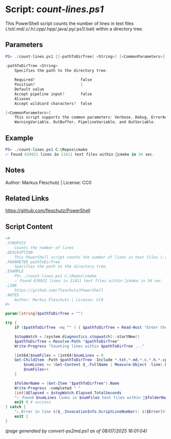 Script: *count-lines.ps1*
========================

This PowerShell script counts the number of lines in text files (.txt/.md/.c/.h/.cpp/.hpp/.java/.py/.ps1/.bat) within a directory tree.

Parameters
----------
```powershell
PS> ./count-lines.ps1 [[-pathToDirTree] <String>] [<CommonParameters>]

-pathToDirTree <String>
    Specifies the path to the directory tree.
    
    Required?                    false
    Position?                    1
    Default value                
    Accept pipeline input?       false
    Aliases                      
    Accept wildcard characters?  false

[<CommonParameters>]
    This script supports the common parameters: Verbose, Debug, ErrorAction, ErrorVariable, WarningAction, 
    WarningVariable, OutBuffer, PipelineVariable, and OutVariable.
```

Example
-------
```powershell
PS> ./count-lines.ps1 C:\Repos\cmake
✅ Found 639921 lines in 11411 text files within 📂cmake in 34 sec.

```

Notes
-----
Author: Markus Fleschutz | License: CC0

Related Links
-------------
https://github.com/fleschutz/PowerShell

Script Content
--------------
```powershell
<#
.SYNOPSIS
	Counts the number of lines 
.DESCRIPTION
	This PowerShell script counts the number of lines in text files (.txt/.md/.c/.h/.cpp/.hpp/.java/.py/.ps1/.bat) within a directory tree.
.PARAMETER pathToDirTree
	Specifies the path to the directory tree.
.EXAMPLE
	PS> ./count-lines.ps1 C:\Repos\cmake
	✅ Found 639921 lines in 11411 text files within 📂cmake in 34 sec.
.LINK
	https://github.com/fleschutz/PowerShell
.NOTES
	Author: Markus Fleschutz | License: CC0
#>

param([string]$pathToDirTree = "")

try {
	if ($pathToDirTree -eq "" ) { $pathToDirTree = Read-Host "Enter the path to the directory tree" }

	$stopWatch = [system.diagnostics.stopwatch]::startNew()
	$pathToDirTree = Resolve-Path "$pathToDirTree"
	Write-Progress "Counting lines within $pathToDirTree ..."

	[int64]$numFiles = [int64]$numLines = 0
	Get-ChildItem -Path $pathToDirTree -Include *.txt,*.md,*.c,*.h,*.cpp,*.hpp,*.java,*.py,*.ps1,*.bat -Recurse | ForEach-Object {
		$numLines += (Get-Content $_.FullName | Measure-Object -line).Lines
		$numFiles++
	}

	$folderName = (Get-Item "$pathToDirTree").Name
	Write-Progress -completed " "
	[int]$Elapsed = $stopWatch.Elapsed.TotalSeconds
	"✅ Found $numLines lines in $numFiles text files within 📂$folderName in $Elapsed sec." 
	exit 0 # success
} catch {
	"⚠️ Error in line $($_.InvocationInfo.ScriptLineNumber): $($Error[0])"
	exit 1
}
```

*(page generated by convert-ps2md.ps1 as of 08/07/2025 16:01:04)*
